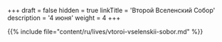 +++
draft = false
hidden = true
linkTitle = 'Второй Вселенский Собор'
description = '4 июня'
weight = 4
+++

{{% include file="content/ru/lives/vtoroi-vselenskii-sobor.md" %}}
